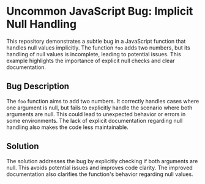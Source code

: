 # Uncommon JavaScript Bug: Implicit Null Handling

This repository demonstrates a subtle bug in a JavaScript function that handles null values implicitly. The function `foo` adds two numbers, but its handling of null values is incomplete, leading to potential issues.  This example highlights the importance of explicit null checks and clear documentation.

## Bug Description
The `foo` function aims to add two numbers. It correctly handles cases where one argument is null, but fails to explicitly handle the scenario where both arguments are null.  This could lead to unexpected behavior or errors in some environments. The lack of explicit documentation regarding null handling also makes the code less maintainable.

## Solution
The solution addresses the bug by explicitly checking if both arguments are null.  This avoids potential issues and improves code clarity.  The improved documentation also clarifies the function's behavior regarding null values.